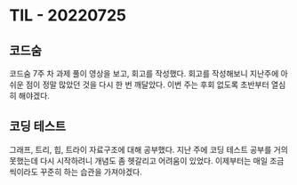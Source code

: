 # TIL - 20220725

## 코드숨

코드숨 7주 차 과제 풀이 영상을 보고, 회고를 작성했다. 회고를 작성해보니 지난주에 아쉬운 점이 정말 많았던 것을 다시 한 번 깨달았다. 이번 주는 후회 없도록 초반부터 열심히 해야겠다.

## 코딩 테스트

그래프, 트리, 힙, 트라이 자료구조에 대해 공부했다. 지난 주에 코딩 테스트 공부를 거의 못했는데 다시 시작하려니 개념도 좀 헷갈리고 어려움이 있었다. 이제부터는 매일 조금씩이라도 꾸준히 하는 습관을 가져야겠다.
